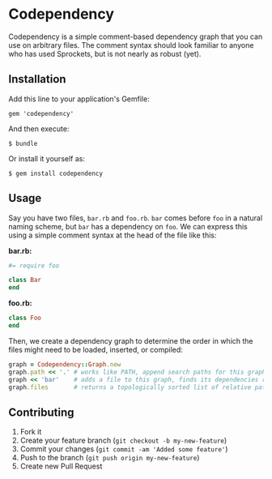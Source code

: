 # Codependency

Codependency is a simple comment-based dependency graph that you can use on
arbitrary files. The comment syntax should look familiar to anyone who has
used Sprockets, but is not nearly as robust (yet).

## Installation

Add this line to your application's Gemfile:

    gem 'codependency'

And then execute:

    $ bundle

Or install it yourself as:

    $ gem install codependency

## Usage

Say you have two files, `bar.rb` and `foo.rb`. `bar` comes before `foo` in a
natural naming scheme, but `bar` has a dependency on `foo`. We can express
this using a simple comment syntax at the head of the file like this:

**bar.rb:**

``` rb
#= require foo

class Bar
end
```

**foo.rb:**

``` rb
class Foo
end
```

Then, we create a dependency graph to determine the order in which the files might need to be loaded, inserted, or compiled:

``` rb
graph = Codependency::Graph.new
graph.path << '.' # works like PATH, append search paths for this graph
graph << 'bar'    # adds a file to this graph, finds its dependencies recursively
graph.files       # returns a topologically sorted list of relative pathnames
```

## Contributing

1. Fork it
2. Create your feature branch (`git checkout -b my-new-feature`)
3. Commit your changes (`git commit -am 'Added some feature'`)
4. Push to the branch (`git push origin my-new-feature`)
5. Create new Pull Request
